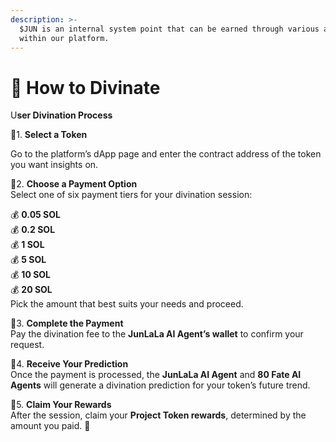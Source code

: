 ```yaml
---
description: >-
  $JUN is an internal system point that can be earned through various activities
  within our platform.
---
```


# 🔮 How to Divinate

U**ser Divination Process**

🔹1.  **Select a Token**

Go to the platform’s dApp page and enter the contract address of the token you want insights on.

🔹2.  **Choose a Payment Option**\
Select one of six payment tiers for your divination session:

💰 **0.05 SOL**\
💰 **0.2 SOL**\
💰 **1 SOL**\
💰 **5 SOL**\
💰 **10 SOL**\
💰 **20 SOL**\
Pick the amount that best suits your needs and proceed.

🔹3.  **Complete the Payment**\
Pay the divination fee to the **JunLaLa AI Agent’s wallet** to confirm your request.

🔹4.  **Receive Your Prediction**\
Once the payment is processed, the **JunLaLa AI Agent** and **80 Fate AI Agents** will generate a divination prediction for your token’s future trend.

🔹5.  **Claim Your Rewards**\
After the session, claim your **Project Token rewards**, determined by the amount you paid. 🚀
